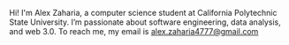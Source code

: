 Hi! I'm Alex Zaharia, a computer science student at California Polytechnic State University.
I’m passionate about software engineering, data analysis, and web 3.0. 
To reach me, my email is alex.zaharia4777@gmail.com
